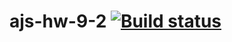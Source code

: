 # ajs-hw-9-2 [![Build status](https://ci.appveyor.com/api/projects/status/q88am6ef70xl6dvu?svg=true)](https://ci.appveyor.com/project/vasllly/ajs-hw-9-2)
